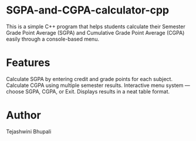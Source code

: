 # SGPA-and-CGPA-calculator-cpp

This is a simple C++ program that helps students calculate their Semester Grade Point Average (SGPA) and Cumulative Grade Point Average (CGPA) easily through a console-based menu.

# Features
Calculate SGPA by entering credit and grade points for each subject.
Calculate CGPA using multiple semester results.
Interactive menu system — choose SGPA, CGPA, or Exit.
Displays results in a neat table format.


# Author
Tejashwini Bhupali